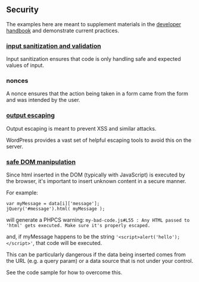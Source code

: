 Security
--------

The examples here are meant to supplement materials in the [developer handbook](https://developer.wordpress.org/plugins/security/data-validation/) and demonstrate current practices.


### [input sanitization and validation](input-sanitization.php)
Input sanitization ensures that code is only handling safe and expected values of input.

### nonces
A nonce ensures that the action being taken in a form came from the form and was intended by the user.

### [output escaping](output-escaping.php)
Output escaping is meant to prevent XSS and similar attacks.

WordPress provides a vast set of helpful escaping tools to avoid this on the server.

### [safe DOM manipulation](js-dom-insertion.js)
Since html inserted in the DOM (typically with JavaScript) is executed by the browser, it's important to insert unknown content in a secure manner.

For example:
```
var myMessage = data[i]['message'];
jQuery('#message').html( myMessage );
```
will generate a PHPCS warning:
`my-bad-code.js#L55 : Any HTML passed to 'html' gets executed. Make sure it's properly escaped.`

and, if myMessage happens to be the string `'<script>alert('hello');</script>'`, that code will be executed.

This can be particularly dangerous if the data being inserted comes from the URL (e.g. a query param) or a data source that is not under your control.

See the code sample for how to overcome this.
